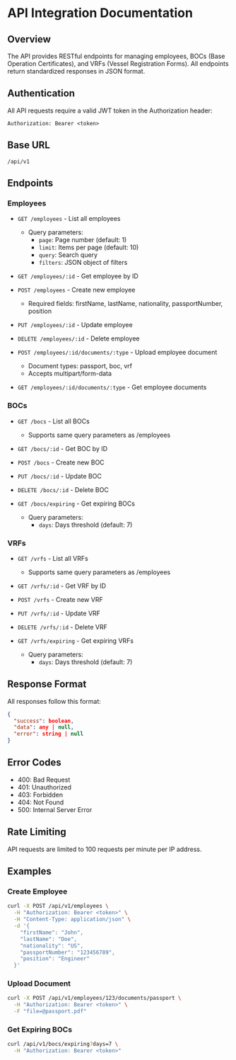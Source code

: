 # API Integration Documentation

## Overview

The API provides RESTful endpoints for managing employees, BOCs (Base Operation Certificates), and VRFs (Vessel Registration Forms). All endpoints return standardized responses in JSON format.

## Authentication

All API requests require a valid JWT token in the Authorization header:

```
Authorization: Bearer <token>
```

## Base URL

```
/api/v1
```

## Endpoints

### Employees

- `GET /employees` - List all employees
  - Query parameters:
    - `page`: Page number (default: 1)
    - `limit`: Items per page (default: 10)
    - `query`: Search query
    - `filters`: JSON object of filters

- `GET /employees/:id` - Get employee by ID

- `POST /employees` - Create new employee
  - Required fields: firstName, lastName, nationality, passportNumber, position

- `PUT /employees/:id` - Update employee

- `DELETE /employees/:id` - Delete employee

- `POST /employees/:id/documents/:type` - Upload employee document
  - Document types: passport, boc, vrf
  - Accepts multipart/form-data

- `GET /employees/:id/documents/:type` - Get employee documents

### BOCs

- `GET /bocs` - List all BOCs
  - Supports same query parameters as /employees

- `GET /bocs/:id` - Get BOC by ID

- `POST /bocs` - Create new BOC

- `PUT /bocs/:id` - Update BOC

- `DELETE /bocs/:id` - Delete BOC

- `GET /bocs/expiring` - Get expiring BOCs
  - Query parameters:
    - `days`: Days threshold (default: 7)

### VRFs

- `GET /vrfs` - List all VRFs
  - Supports same query parameters as /employees

- `GET /vrfs/:id` - Get VRF by ID

- `POST /vrfs` - Create new VRF

- `PUT /vrfs/:id` - Update VRF

- `DELETE /vrfs/:id` - Delete VRF

- `GET /vrfs/expiring` - Get expiring VRFs
  - Query parameters:
    - `days`: Days threshold (default: 7)

## Response Format

All responses follow this format:

```json
{
  "success": boolean,
  "data": any | null,
  "error": string | null
}
```

## Error Codes

- 400: Bad Request
- 401: Unauthorized
- 403: Forbidden
- 404: Not Found
- 500: Internal Server Error

## Rate Limiting

API requests are limited to 100 requests per minute per IP address.

## Examples

### Create Employee

```bash
curl -X POST /api/v1/employees \
  -H "Authorization: Bearer <token>" \
  -H "Content-Type: application/json" \
  -d '{
    "firstName": "John",
    "lastName": "Doe",
    "nationality": "US",
    "passportNumber": "123456789",
    "position": "Engineer"
  }'
```

### Upload Document

```bash
curl -X POST /api/v1/employees/123/documents/passport \
  -H "Authorization: Bearer <token>" \
  -F "file=@passport.pdf"
```

### Get Expiring BOCs

```bash
curl /api/v1/bocs/expiring?days=7 \
  -H "Authorization: Bearer <token>"
```
